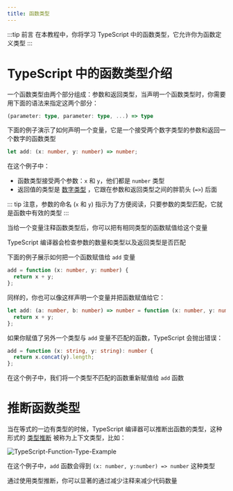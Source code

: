 ```yaml
---
title: 函数类型
---
```


:::tip 前言
在本教程中，你将学习 TypeScript 中的函数类型，它允许你为函数定义类型
:::

# TypeScript 中的函数类型介绍

一个函数类型由两个部分组成：参数和返回类型，当声明一个函数类型时，你需要用下面的语法来指定这两个部分：

```ts
(parameter: type, parameter: type, ...) => type
```

下面的例子演示了如何声明一个变量，它是一个接受两个数字类型的参数和返回一个数字的函数类型

```ts
let add: (x: number, y: number) => number;
```

在这个例子中：

- 函数类型接受两个参数：`x` 和 `y`，他们都是 `number` 类型
- 返回值的类型是 [数字类型](/2-basic-types/2-number/) ，它跟在参数和返回类型之间的胖箭头 (`=>`) 后面

::: tip
注意，参数的命名 (`x` 和 `y`) 指示为了方便阅读，只要参数的类型匹配，它就是函数中有效的类型
:::

当给一个变量注释函数类型后，你可以把有相同类型的函数赋值给这个变量

TypeScript 编译器会检查参数的数量和类型以及返回类型是否匹配

下面的例子展示如何把一个函数赋值给 `add` 变量

```ts
add = function (x: number, y: number) {
  return x + y;
};
```

同样的，你也可以像这样声明一个变量并把函数赋值给它：

```ts
let add: (a: number, b: number) => number = function (x: number, y: number) {
  return x + y;
};
```

如果你赋值了另外一个类型与 `add` 变量不匹配的函数，TypeScript 会抛出错误：

```ts
add = function (x: string, y: string): number {
  return x.concat(y).length;
};
```

在这个例子中，我们将一个类型不匹配的函数重新赋值给 `add` 函数

# 推断函数类型

当在等式的一边有类型的时候，TypeScript 编译器可以推断出函数的类型，这种形式的 [类型推断](/2-basic-types/15-type-inference/) 被称为上下文类型，比如：

![TypeScript-Function-Type-Example](https://cdn.jsdelivr.net/gh/cody1991/images@master/typescript-tutorial/TypeScript-Function-Type-Example.6rkmnr74nik0.png)

在这个例子中，`add` 函数会得到 `(x: number, y:number) => number` 这种类型

通过使用类型推断，你可以显著的通过减少注释来减少代码数量

